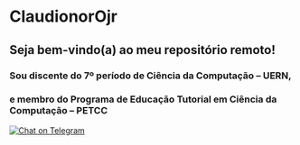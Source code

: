 # ClaudionorOjr

## Seja bem-vindo(a) ao meu repositório remoto!

### Sou discente do 7º período de Ciência da Computação – UERN,
### e membro do Programa de Educação Tutorial em Ciência da Computação – PETCC

[![Chat on Telegram](https://img.shields.io/badge/Chat%20on-Telegram-blue.svg)](https://t.me/ClaudionorOjr)
